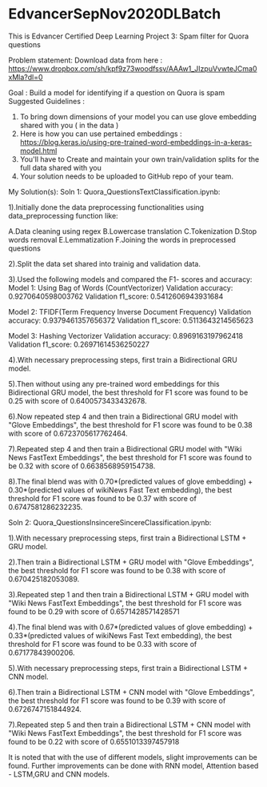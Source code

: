 # EdvancerSepNov2020DLBatch
This is  Edvancer Certified Deep Learning Project 3: Spam filter for Quora questions

Problem statement:
Download data from here : https://www.dropbox.com/sh/kpf9z73woodfssv/AAAw1_JIzpuVvwteJCma0xMla?dl=0

Goal : Build a model for identifying if a question on Quora is spam 
Suggested Guidelines : 
1. To bring down dimensions of your model you can use glove embedding shared with you ( in the data )
2. Here is how you can use pertained embeddings : https://blog.keras.io/using-pre-trained-word-embeddings-in-a-keras-model.html
3. You'll have to Create and maintain your own train/validation splits for the full data shared with you 
4. Your solution needs to be uploaded to GitHub repo of your team.

My Solution(s):
Soln 1: Quora_QuestionsTextClassification.ipynb:

1).Initially done the data preprocessing functionalities using data_preprocessing function like:

A.Data cleaning using regex
B.Lowercase translation
C.Tokenization
D.Stop words removal
E.Lemmatization
F.Joining the  words in preprocessed questions

2).Split the data set shared into trainig and validation data.

3).Used the following models and compared the F1- scores and accuracy:
  Model 1: Using Bag of Words (CountVectorizer)
    Validation accuracy:  0.9270640598003762
    Validation f1_score:  0.5412606943931684
    
  Model 2: TFIDF(Term Frequency Inverse Document Frequency)
    Validation accuracy:  0.9379461357656372
    Validation f1_score:  0.5113643214565623
    
  Model 3: Hashing Vectorizer 
    Validation accuracy:  0.8969163197962418
    Validation f1_score:  0.26971614536250227

4).With necessary preprocessing steps, first train a Bidirectional GRU model. 

5).Then without using any pre-trained word embeddings for this Bidirectional GRU model, 
the best threshold for F1 score was found to be 0.25 with score of 0.6400573433432678.

6).Now repeated step 4 and then train a Bidirectional GRU model with "Glove Embeddings",
the best threshold for F1 score was found to be 0.38 with score of 0.6723705617762464.

7).Repeated step 4 and then train a Bidirectional GRU model with  "Wiki News FastText Embeddings",
the best threshold for F1 score was found to be 0.32 with score of 0.6638568959154738.

8).The final blend was with 0.70*(predicted values of glove embedding) + 0.30*(predicted values of wikiNews Fast Text embedding),
the best threshold for F1 score was found to be 0.37 with score of 0.6747581286232235.

Soln 2: Quora_QuestionsInsincereSincereClassification.ipynb:

1).With necessary preprocessing steps, first train a Bidirectional LSTM + GRU  model.

2).Then train a Bidirectional LSTM + GRU model with "Glove Embeddings",
the best threshold for F1 score was found to be 0.38 with score of 0.670425182053089.

3).Repeated step 1 and then train a Bidirectional LSTM + GRU model with  "Wiki News FastText Embeddings",
the best threshold for F1 score was found to be 0.29 with score of 0.6571428571428571

4).The final blend was with 0.67*(predicted values of glove embedding) + 0.33*(predicted values of wikiNews Fast Text embedding),
the best threshold for F1 score was found to be 0.33 with score of 0.67177843900206.

5).With necessary preprocessing steps, first train a Bidirectional LSTM + CNN  model.

6).Then train a Bidirectional LSTM + CNN model with "Glove Embeddings",
the best threshold for F1 score was found to be 0.39 with score of 0.6726747151844924.

7).Repeated step 5 and then train a Bidirectional LSTM + CNN model with  "Wiki News FastText Embeddings",
the best threshold for F1 score was found to be 0.22 with score of 0.6551013397457918

It is noted that with the use of different models, slight improvements can be found.
Further improvements can be done with RNN model, Attention based - LSTM,GRU and CNN models.
